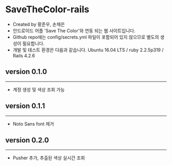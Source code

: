 # SaveTheColor-rails

- Created by 황준우, 손채은
- 안드로이드 어플 'Save The Color'와 연동 되는 웹 사이트입니다.
- Github repo에는 config/secrets.yml 파일이 포함되어 있지 않으므로 별도의 생성이 필요합니다.
- 개발 및 테스트 환경은 다음과 같습니다. Ubuntu 16.04 LTS / ruby 2.2.5p319 / Rails 4.2.6

## version 0.1.0
--------------
- 계정 생성 및 색상 조회 가능

## version 0.1.1
--------------
- Noto Sans font 제거

## version 0.2.0
--------------
- Pusher 추가, 추출된 색상 실시간 조회
